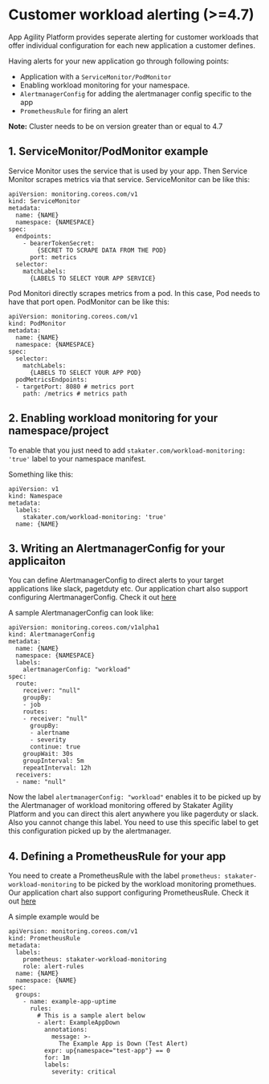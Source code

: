# Customer workload alerting (>=4.7)

App Agility Platform provides seperate alerting for customer workloads that offer individual configuration for each new application a customer defines.

Having alerts for your new application go through following points:
- Application with a `ServiceMonitor/PodMonitor`
- Enabling workload monitoring for your namespace.
- `AlertmanagerConfig` for adding the alertmanager config specific to the app
- `PrometheusRule` for firing an alert

**Note:** Cluster needs to be on version greater than or equal to 4.7

## 1. ServiceMonitor/PodMonitor example
Service Monitor uses the service that is used by your app. Then Service Monitor scrapes metrics via that service.
ServiceMonitor can be like this:
~~~
apiVersion: monitoring.coreos.com/v1
kind: ServiceMonitor
metadata:
  name: {NAME}
  namespace: {NAMESPACE}
spec:
  endpoints:
    - bearerTokenSecret:
        {SECRET TO SCRAPE DATA FROM THE POD}
      port: metrics
  selector:
    matchLabels:
      {LABELS TO SELECT YOUR APP SERVICE}
~~~
Pod Monitori directly scrapes metrics from a pod. In this case, Pod needs to have that port open.
PodMonitor can be like this:
~~~
apiVersion: monitoring.coreos.com/v1
kind: PodMonitor
metadata:
  name: {NAME}
  namespace: {NAMESPACE}
spec:
  selector:
    matchLabels:
      {LABELS TO SELECT YOUR APP POD}
  podMetricsEndpoints:
  - targetPort: 8080 # metrics port
    path: /metrics # metrics path
~~~

## 2. Enabling workload monitoring for your namespace/project

To enable that you just need to add `stakater.com/workload-monitoring: 'true'` label to your namespace manifest.

Something like this:
~~~
apiVersion: v1
kind: Namespace
metadata:
  labels:
    stakater.com/workload-monitoring: 'true'
  name: {NAME}
~~~


## 3. Writing an AlertmanagerConfig for your applicaiton

You can define AlertmanagerConfig to direct alerts to your target applications like slack, pagetduty etc. Our application chart also support configuring AlertmanagerConfig. Check it out [here](https://github.com/stakater-charts/application)

A sample AlertmanagerConfig can look like:
~~~
apiVersion: monitoring.coreos.com/v1alpha1
kind: AlertmanagerConfig
metadata:
  name: {NAME}
  namespace: {NAMESPACE}
  labels:
    alertmanagerConfig: "workload"
spec:
  route:
    receiver: "null"
    groupBy:
    - job
    routes:
    - receiver: "null"
      groupBy:
      - alertname
      - severity
      continue: true
    groupWait: 30s
    groupInterval: 5m
    repeatInterval: 12h
  receivers:
  - name: "null"
~~~

Now the label `alertmanagerConfig: "workload"` enables it to be picked up by the Alertmanager of workload monitoring offered by Stakater Agility Platform and you can direct this alert anywhere you like pagerduty or slack. Also you cannot change this label. You need to use this specific label to get this configuration picked up by the alertmanager.

## 4. Defining a PrometheusRule for your app

You need to create a PrometheusRule with the label `prometheus: stakater-workload-monitoring` to be picked by the workload monitoring promethues. Our application chart also support configuring PrometheusRule. Check it out [here](https://github.com/stakater-charts/application)

A simple example would be
~~~
apiVersion: monitoring.coreos.com/v1
kind: PrometheusRule
metadata:
  labels:
    prometheus: stakater-workload-monitoring
    role: alert-rules
  name: {NAME}
  namespace: {NAME}
spec:
  groups:
    - name: example-app-uptime
      rules:
        # This is a sample alert below
        - alert: ExampleAppDown
          annotations:
            message: >-
              The Example App is Down (Test Alert)
          expr: up{namespace="test-app"} == 0
          for: 1m
          labels:
            severity: critical  
~~~